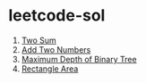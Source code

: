 # leetcode-sol

1. [Two Sum](./001-two-sum)
2. [Add Two Numbers](./002-add-two-numbers)
104. [Maximum Depth of Binary Tree](./104-maximum-depth-of-binary-tree)
223. [Rectangle Area](./223-rectangle-area)